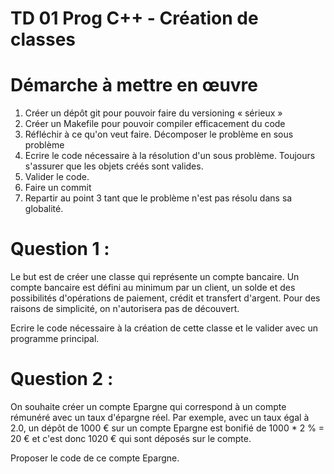 # TD 01 Prog C++ - Création de classes

# Démarche à mettre en œuvre

1. Créer un dépôt git pour pouvoir faire du versioning « sérieux »
2. Créer un Makefile pour pouvoir compiler efficacement du code
3. Réfléchir à ce qu'on veut faire. Décomposer le problème en sous problème
4. Ecrire le code nécessaire à la résolution d'un sous problème. Toujours s'assurer que les objets créés sont valides.
5. Valider le code.
6. Faire un commit
7. Repartir au point 3 tant que le problème n'est pas résolu dans sa globalité.

# Question 1 :

Le but est de créer une classe qui représente un compte bancaire. 
Un compte bancaire est défini au minimum par un client, un solde et des possibilités d'opérations de paiement, crédit et transfert d'argent. Pour des raisons de simplicité, on n'autorisera pas de découvert.

Ecrire le code nécessaire à la création de cette classe et le valider avec un programme principal.

# Question 2 :

On souhaite créer un compte Epargne qui correspond à un compte rémunéré avec un taux d'épargne réel. Par exemple, avec un taux égal à 2.0, un dépôt de 1000 € sur un compte Epargne est bonifié de 1000 \* 2 % = 20 € et c'est donc 1020 € qui sont déposés sur le compte.

Proposer le code de ce compte Epargne.